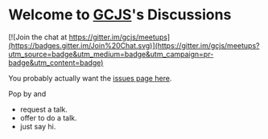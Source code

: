 # Welcome to [GCJS](meetup.com/goldcoastjs)'s Discussions

[![Join the chat at https://gitter.im/gcjs/meetups](https://badges.gitter.im/Join%20Chat.svg)](https://gitter.im/gcjs/meetups?utm_source=badge&utm_medium=badge&utm_campaign=pr-badge&utm_content=badge)

You probably actually want the [issues page here](https://github.com/gcjs/meetups/issues).

Pop by and
* request a talk.
* offer to do a talk.
* just say hi.
